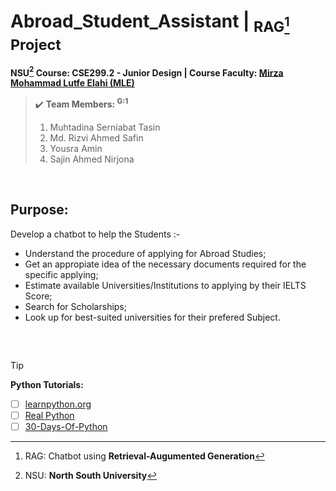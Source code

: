 # Abroad_Student_Assistant | <sub> RAG[^1] Project </sub>
**NSU[^2] Course: CSE299.2 - Junior Design | Course Faculty: [Mirza Mohammad Lutfe Elahi (MLE)](https://ece.northsouth.edu/~lutfe.elahi/)**

> ✔️ **Team Members: <sup> G:1 </sup>**
> 1. Muhtadina Serniabat Tasin <!--<sub> 2232160642 </sub>-->
> 2. Md. Rizvi Ahmed Safin
> 3. Yousra Amin
> 4. Sajin Ahmed Nirjona
</br>

## Purpose: 
Develop a chatbot to help the Students :-
- Understand the procedure of applying for Abroad Studies;
- Get an appropiate idea of the necessary documents required for the specific applying;
- Estimate available Universities/Institutions to applying by their IELTS Score;
- Search for Scholarships;
- Look up for best-suited universities for their prefered Subject.
</br>

## 

> [!TIP]
> **Python Tutorials:**
> - [ ] [learnpython.org](https://www.learnpython.org/)
> - [ ] [Real Python](https://realpython.com/)
> - [ ] [30-Days-Of-Python](https://github.com/Asabeneh/30-Days-Of-Python)

[^1]: RAG: Chatbot using **Retrieval-Augumented Generation**
[^2]: NSU: **North South University** 
